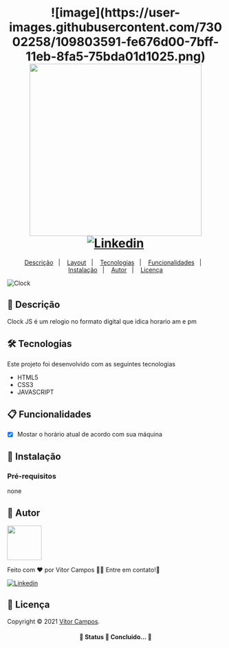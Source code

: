 


<h1 align="center">
	![image](https://user-images.githubusercontent.com/73002258/109803591-fe676d00-7bff-11eb-8fa5-75bda01d1025.png)

  <img width="400px" src="(https://user-images.githubusercontent.com/73002258/109803591-fe676d00-7bff-11eb-8fa5-75bda01d1025.png" />
  <br />
  <a href="https://www.linkedin.com/in/gvitorf/">
    <img alt="Linkedin" src="https://img.shields.io/badge/-Vitor-29B6D1?label=Linkedin&logo=linkedin&style=flat-square">
  </a>

</h1>
<p align="center">
  <a href="#page_facing_up-descrição">Descrição</a>&nbsp;&nbsp;&nbsp;|&nbsp;&nbsp;&nbsp;
  <a href="#art-Layout">Layout</a>&nbsp;&nbsp;&nbsp;|&nbsp;&nbsp;&nbsp;
  <a href="#-tecnologias">Tecnologias</a>&nbsp;&nbsp;&nbsp;|&nbsp;&nbsp;&nbsp;
  <a href="#clipboard-Funcionalidades">Funcionalidades</a>&nbsp;&nbsp;&nbsp;|&nbsp;&nbsp;&nbsp;
  <a href="#closed_book-instalação">Instalação</a>&nbsp;&nbsp;&nbsp;|&nbsp;&nbsp;&nbsp;
  <a href="#man-Autor">Autor</a>&nbsp;&nbsp;&nbsp;|&nbsp;&nbsp;&nbsp;
  <a href="#memo-Licença">Licença</a>
</p>

![Clock](https://media.giphy.com/media/WcLjkBh5lGZnT9lRNZ/giphy.gif)

## :page_facing_up: Descrição
Clock JS é um relogio no formato digital que idica horario am e pm



## 🛠 Tecnologias
Este projeto foi desenvolvido com as seguintes tecnologias

- HTML5
- CSS3
- JAVASCRIPT

## :clipboard: Funcionalidades
- [x] Mostar o horário atual de acordo com sua máquina


## :closed_book: Instalação

### Pré-requisitos
none


## :man: Autor

<a href="https://github.com/VitorCampos11">
 <img src="https://avatars.githubusercontent.com/u/73002258?s=460&u=6f9fbca6b8128cb87add106cecdcdf5b78cf0704&v=4" width="80px;" alt=""/>
 <br />
 <sub><bVítor Campos</b></sub>
</a>


Feito com ❤️ por Vítor Campos :wave::wave: Entre em contato!🚀

  <a href="https://www.linkedin.com/in/gvitorf/">
    <img alt="Linkedin" src="https://img.shields.io/badge/-Vitor-29B6D1?label=Linkedin&logo=linkedin&style=flat-square">
  </a>


## :memo: Licença

Copyright © 2021 [Vítor Campos](https://github.com/VitorCampos11).<br />

<h4 align="center"> 
	🚧  Status 🚀 Concluido...  🚧
</h4>
